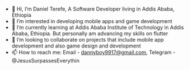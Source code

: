 - 👋 Hi, I’m Daniel Terefe, A Software Developer living in Addis Ababa, Ethiopia
- 👀 I’m interested in developing mobile apps and game development
- 🌱 I’m currently learning at Addis Ababa Institute of Technology in Addis Ababa, Ethiopia. But personally am advancing my skills on flutter
- 💞️ I’m looking to collaborate on projects that include mobile app development and also game design and development
- 📫 How to reach me:    Email - dannyboy9917@gmail.com, 
                         Telegram - @JesusSurpassesEverythin













<!---
AlAswaad99/AlAswaad99 is a ✨ special ✨ repository because its `README.md` (this file) appears on your GitHub profile.
You can click the Preview link to take a look at your changes.
--->
